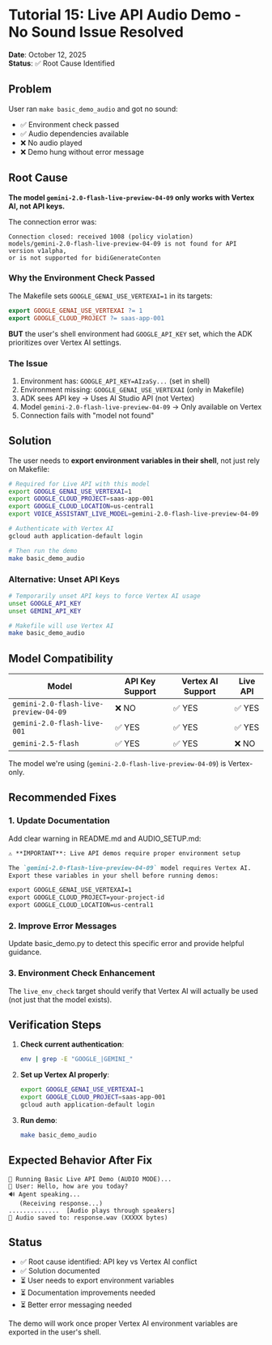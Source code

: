# Tutorial 15: Live API Audio Demo - No Sound Issue Resolved

**Date**: October 12, 2025  
**Status**: ✅ Root Cause Identified

## Problem

User ran `make basic_demo_audio` and got no sound:
- ✅ Environment check passed
- ✅ Audio dependencies available
- ❌ No audio played
- ❌ Demo hung without error message

## Root Cause

**The model `gemini-2.0-flash-live-preview-04-09` only works with Vertex AI, not API keys.**

The connection error was:
```
Connection closed: received 1008 (policy violation) 
models/gemini-2.0-flash-live-preview-04-09 is not found for API version v1alpha, 
or is not supported for bidiGenerateConten
```

###  Why the Environment Check Passed

The Makefile sets `GOOGLE_GENAI_USE_VERTEXAI=1` in its targets:

```makefile
export GOOGLE_GENAI_USE_VERTEXAI ?= 1
export GOOGLE_CLOUD_PROJECT ?= saas-app-001
```

**BUT** the user's shell environment had `GOOGLE_API_KEY` set, which the ADK prioritizes over Vertex AI settings.

### The Issue

1. Environment has: `GOOGLE_API_KEY=AIzaSy...` (set in shell)
2. Environment missing: `GOOGLE_GENAI_USE_VERTEXAI` (only in Makefile)
3. ADK sees API key → Uses AI Studio API (not Vertex)
4. Model `gemini-2.0-flash-live-preview-04-09` → Only available on Vertex
5. Connection fails with "model not found"

## Solution

The user needs to **export environment variables in their shell**, not just rely on Makefile:

```bash
# Required for Live API with this model
export GOOGLE_GENAI_USE_VERTEXAI=1
export GOOGLE_CLOUD_PROJECT=saas-app-001
export GOOGLE_CLOUD_LOCATION=us-central1
export VOICE_ASSISTANT_LIVE_MODEL=gemini-2.0-flash-live-preview-04-09

# Authenticate with Vertex AI
gcloud auth application-default login

# Then run the demo
make basic_demo_audio
```

### Alternative: Unset API Keys

```bash
# Temporarily unset API keys to force Vertex AI usage
unset GOOGLE_API_KEY
unset GEMINI_API_KEY

# Makefile will use Vertex AI
make basic_demo_audio
```

## Model Compatibility

| Model | API Key Support | Vertex AI Support | Live API |
|-------|----------------|-------------------|----------|
| `gemini-2.0-flash-live-preview-04-09` | ❌ NO | ✅ YES | ✅ YES |
| `gemini-2.0-flash-live-001` | ✅ YES | ✅ YES | ✅ YES |
| `gemini-2.5-flash` | ✅ YES | ✅ YES | ❌ NO |

The model we're using (`gemini-2.0-flash-live-preview-04-09`) is Vertex-only.

## Recommended Fixes

### 1. Update Documentation

Add clear warning in README.md and AUDIO_SETUP.md:

```markdown
⚠️ **IMPORTANT**: Live API demos require proper environment setup

The `gemini-2.0-flash-live-preview-04-09` model requires Vertex AI.
Export these variables in your shell before running demos:

export GOOGLE_GENAI_USE_VERTEXAI=1
export GOOGLE_CLOUD_PROJECT=your-project-id
export GOOGLE_CLOUD_LOCATION=us-central1
```

### 2. Improve Error Messages

Update basic_demo.py to detect this specific error and provide helpful guidance.

### 3. Environment Check Enhancement

The `live_env_check` target should verify that Vertex AI will actually be used (not just that the model exists).

## Verification Steps

1. **Check current authentication**:
   ```bash
   env | grep -E "GOOGLE_|GEMINI_"
   ```

2. **Set up Vertex AI properly**:
   ```bash
   export GOOGLE_GENAI_USE_VERTEXAI=1
   export GOOGLE_CLOUD_PROJECT=saas-app-001
   gcloud auth application-default login
   ```

3. **Run demo**:
   ```bash
   make basic_demo_audio
   ```

## Expected Behavior After Fix

```
🎯 Running Basic Live API Demo (AUDIO MODE)...
🎤 User: Hello, how are you today?
🔊 Agent speaking...
   (Receiving response...)
..............  [Audio plays through speakers]
💾 Audio saved to: response.wav (XXXXX bytes)
```

## Status

- ✅ Root cause identified: API key vs Vertex AI conflict
- ✅ Solution documented
- ⏳ User needs to export environment variables
- ⏳ Documentation improvements needed
- ⏳ Better error messaging needed

The demo will work once proper Vertex AI environment variables are exported in the user's shell.
